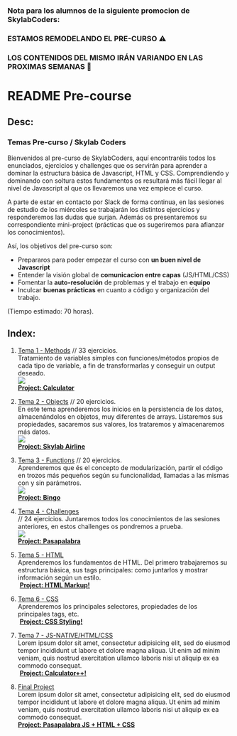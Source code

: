 ### **Nota para los alumnos de la siguiente promocion de SkylabCoders:**
### **ESTAMOS REMODELANDO EL PRE-CURSO ⚠️**
### **LOS CONTENIDOS DEL MISMO IRÁN VARIANDO EN LAS PROXIMAS SEMANAS 👀**

# README Pre-course

## Desc:

### Temas Pre-curso / Skylab Coders<br>

Bienvenidos al pre-curso de SkylabCoders, aquí encontraréis todos los enunciados, ejercicios y challenges que os servirán para aprender a dominar la estructura básica de Javascript, HTML y CSS. Comprendiendo y dominando con soltura estos fundamentos os resultará más fácil llegar al nivel de Javascript al que os llevaremos una vez empiece el curso.<br>

A parte de estar en contacto por Slack de forma continua, en las sesiones de estudio de los miércoles se trabajarán los distintos ejercicios y responderemos las dudas que surjan. Además os presentaremos su correspondiente mini-project (prácticas que os sugeriremos para afianzar los conocimientos).

Así, los objetivos del pre-curso son:

- Prepararos para poder empezar el curso con **un buen nivel de Javascript**
- Entender la visión global de **comunicacion entre capas** (JS/HTML/CSS)
- Fomentar la **auto-resolución** de problemas y el trabajo en **equipo**
- Inculcar **buenas prácticas** en cuanto a código y organización del trabajo.

(Tiempo estimado: 70 horas).

## Index:

1. [Tema 1 - Methods](methods.md) // 33 ejercicios.<br>
	Tratamiento de variables simples con funciones/métodos propios de cada tipo de variable, a fin de transformarlas y conseguir un output deseado.<br>
	![](https://d3dr1ze7164817.cloudfront.net/items/3h2j0P3C441p1z2S150G/Screen%20Recording%202017-03-20%20at%2011.53%20a.%20m..gif?X-CloudApp-Visitor-Id=2702484&v=3e0b4c7d)<br>
	[**Project: Calculator**](mini-proj.md)

2. [Tema 2 - Objects](objects.md) // 20 ejercicios. <br> 
	En este tema aprenderemos los inicios en la persistencia de los datos, almacenándolos en objetos, muy diferentes de arrays. Listaremos sus propiedades, sacaremos sus valores, los trataremos y almacenaremos más datos.<br>
	![](https://d3dr1ze7164817.cloudfront.net/items/0Q3Y3n382q3R1X1r2z0p/Screen%20Recording%202017-03-20%20at%2011.50%20a.%20m..gif?X-CloudApp-Visitor-Id=2702484&v=b2f62176)<br>
	[**Project: Skylab Airline**](mini-proj.md)

3. [Tema 3 - Functions](functions.md) // 20 ejercicios. <br> 
	Aprenderemos que és el concepto de modularización, partir el código en trozos más pequeños según su funcionalidad, llamadas a las mismas con y sin parámetros.<br>
	![](https://d3dr1ze7164817.cloudfront.net/items/0d2U2V0d2v3y0S0Z0r3I/Screen%20Recording%202017-03-20%20at%2012.01%20p.%20m..gif?X-CloudApp-Visitor-Id=2702484&v=873490d0)<br>
	[**Project: Bingo**](mini-proj.md)

4. [Tema 4 - Challenges](challengesJS.md)<br> // 24 ejercicios.
	Juntaremos todos los conocimientos de las sesiones anteriores, en estos challenges os pondremos a prueba.<br>
	![](https://d3dr1ze7164817.cloudfront.net/items/2y1H0l3O0e2C290W2Z18/Screen%20Recording%202017-03-21%20at%2009.47%20a.%20m..gif?X-CloudApp-Visitor-Id=2702484&v=5353f902)<br>
	[**Project: Pasapalabra**](mini-proj.md)

5. [Tema 5 - HTML](HTML.md)<br>
	 Aprenderemos los fundamentos de HTML. Del primero trabajaremos su estructura básica, sus tags principales: como juntarlos y mostrar información según un estilo.<br />
	 <img src="https://d3dr1ze7164817.cloudfront.net/items/0d0e280i0B3N1s2u3h1j/Screen%20Recording%202017-03-21%20at%2009.53%20a.%20m..gif?X-CloudApp-Visitor-Id=2702484&v=c1b29176" alt="">
	 <a href="mini-proj.md">**Project: HTML Markup!**</a>

6. [Tema 6 - CSS](CSS.md)<br>
	 Aprenderemos los principales selectores, propiedades de los principales tags, etc.<br />
	 <img src="https://d3dr1ze7164817.cloudfront.net/items/0d0e280i0B3N1s2u3h1j/Screen%20Recording%202017-03-21%20at%2009.53%20a.%20m..gif?X-CloudApp-Visitor-Id=2702484&v=c1b29176" alt="">
	 <a href="mini-proj.md">**Project: CSS Styling!**</a>

7. [Tema 7 - JS-NATIVE/HTML/CSS](html-css-js.md)<br>
	 Lorem ipsum dolor sit amet, consectetur adipisicing elit, sed do eiusmod tempor incididunt ut labore et dolore magna aliqua. Ut enim ad minim veniam, quis nostrud exercitation ullamco laboris nisi ut aliquip ex ea commodo consequat.<br />
	 <img src="https://d3dr1ze7164817.cloudfront.net/items/0d0e280i0B3N1s2u3h1j/Screen%20Recording%202017-03-21%20at%2009.53%20a.%20m..gif?X-CloudApp-Visitor-Id=2702484&v=c1b29176" alt="">
	 <a href="mini-proj.md">**Project: Calculator++!**</a>

8. [Final Project](final.md)<br>
	 Lorem ipsum dolor sit amet, consectetur adipisicing elit, sed do eiusmod tempor incididunt ut labore et dolore magna aliqua. Ut enim ad minim veniam, quis nostrud exercitation ullamco laboris nisi ut aliquip ex ea commodo consequat.<br />
	 <img src="https://d3dr1ze7164817.cloudfront.net/items/1U3g3V3m3x41292u2v08/Screen%20Recording%202017-03-21%20at%2009.59%20a.%20m..gif?X-CloudApp-Visitor-Id=2702484&v=2ab536e0" alt=""><br />
	 <a href="mini-proj-final.md">**Project: Pasapalabra JS + HTML + CSS**</a>
